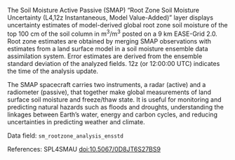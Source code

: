 The Soil Moisture Active Passive (SMAP) “Root Zone Soil Moisture Uncertainty (L4,12z Instantaneous, Model Value-Added)” layer displays uncertainty estimates of model-derived global root zone soil moisture of the top 100 cm of the soil column in m<sup>3</sup>/m<sup>3</sup> posted on a 9 km EASE-Grid 2.0. Root zone estimates are obtained by merging SMAP observations with estimates from a land surface model in a soil moisture ensemble data assimilation system.  Error estimates are derived from the ensemble standard deviation of the analyzed fields. 12z (or 12:00:00 UTC) indicates the time of the analysis update.

The SMAP spacecraft carries two instruments, a radar (active) and a radiometer (passive), that together make global measurements of land surface soil moisture and freeze/thaw state. It is useful for monitoring and predicting natural hazards such as floods and droughts, understanding the linkages between Earth’s water, energy and carbon cycles, and reducing uncertainties in predicting weather and climate.

Data field: `sm_rootzone_analysis_ensstd`

References: SPL4SMAU [doi:10.5067/0D8JT6S27BS9](https://doi.org/10.5067/0D8JT6S27BS9)

